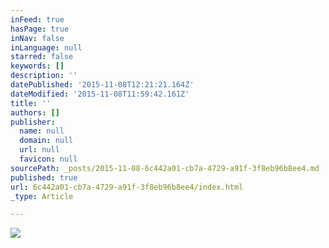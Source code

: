 ```yaml
---
inFeed: true
hasPage: true
inNav: false
inLanguage: null
starred: false
keywords: []
description: ''
datePublished: '2015-11-08T12:21:21.164Z'
dateModified: '2015-11-08T11:59:42.161Z'
title: ''
authors: []
publisher:
  name: null
  domain: null
  url: null
  favicon: null
sourcePath: _posts/2015-11-08-6c442a01-cb7a-4729-a91f-3f8eb96b8ee4.md
published: true
url: 6c442a01-cb7a-4729-a91f-3f8eb96b8ee4/index.html
_type: Article

---
```

![](https://the-grid-user-content.s3-us-west-2.amazonaws.com/9fb061d1-8393-4596-a59d-2d1fbe1b7de8.jpg)
